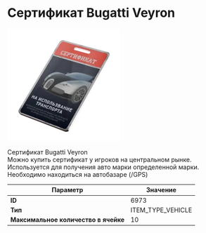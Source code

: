 # Сертификат Bugatti Veyron

![Item Image](../img/6973.webp?raw=true)

Сертификат Bugatti Veyron<br>Можно купить сертификат у игроков на центральном рынке.<br>Используется для получения авто марки определенной марки.<br>Необходимо находиться на автобазаре (/GPS)


| Параметр | Значение |
|----------|----------|
| **ID** | 6973 |
| **Тип** | ITEM_TYPE_VEHICLE |
| **Максимальное количество в ячейке** | 10 |

